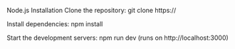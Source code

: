 

Node.js
Installation
Clone the repository: git clone https://

Install dependencies: npm install

Start the development servers: npm run dev (runs on http://localhost:3000)
